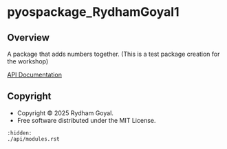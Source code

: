 # pyospackage_RydhamGoyal1

## Overview

A package that adds numbers together. (This is a test package creation for the workshop)

[API Documentation](./api/modules.rst)

## Copyright

- Copyright © 2025 Rydham Goyal.
- Free software distributed under the MIT License.

```{toctree}
:hidden:
./api/modules.rst
```
